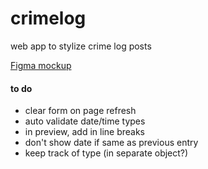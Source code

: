 # crimelog
web app to stylize crime log posts

[Figma mockup](https://www.figma.com/file/lDu5XxxLExe3zWu2AFezZx/hunt-news-crime-log-mockup?node-id=11%3A1)

#### to do
* clear form on page refresh
* auto validate date/time types
* in preview, add in line breaks
* don't show date if same as previous entry
* keep track of type (in separate object?)

